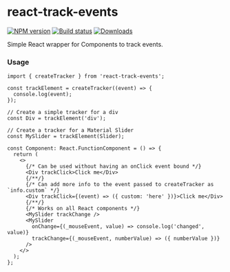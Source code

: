 # react-track-events

[![NPM version][npm-image]][npm-url]
[![Build status][build-image]][build-url]
[![Downloads][downloads-image]][downloads-url]

Simple React wrapper for Components to track events.

[npm-image]: https://img.shields.io/npm/v/react-track-events.svg?style=flat-square
[npm-url]: https://npmjs.org/package/react-track-events
[build-image]: https://github.com/kolodny/react-track-events/actions/workflows/main.yml/badge.svg
[build-url]: https://github.com/kolodny/react-track-events/actions/workflows/main.yml
[downloads-image]: http://img.shields.io/npm/dm/react-track-events.svg?style=flat-square
[downloads-url]: https://npmjs.org/package/react-track-events

### Usage

```tsx
import { createTracker } from 'react-track-events';

const trackElement = createTracker((event) => {
  console.log(event);
});

// Create a simple tracker for a div
const Div = trackElement('div');

// Create a tracker for a Material Slider
const MySlider = trackElement(Slider);

const Component: React.FunctionComponent = () => {
  return (
    <>
      {/* Can be used without having an onClick event bound */}
      <Div trackClick>Click me</Div>
      {/**/}
      {/* Can add more info to the event passed to createTracker as `info.custom` */}
      <Div trackClick={(event) => ({ custom: 'here' })}>Click me</Div>
      {/**/}
      {/* Works on all React components */}
      <MySlider trackChange />
      <MySlider
        onChange={(_mouseEvent, value) => console.log('changed', value)}
        trackChange={(_mouseEvent, numberValue) => ({ numberValue })}
      />
    </>
  );
};
```
